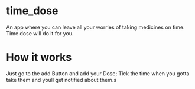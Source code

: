 # time_dose

An app where you can leave all your worries of taking medicines on time. Time dose will do it for you.

# How it works

Just go to the add Button and add your Dose;
Tick the time when you gotta take them and youll get notified about them.s